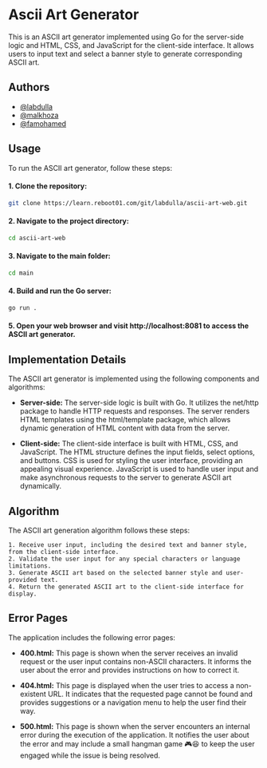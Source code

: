 
# Ascii Art Generator
This is an ASCII art generator implemented using Go for the server-side logic and HTML, CSS, and JavaScript for the client-side interface. It allows users to input text and select a banner style to generate corresponding ASCII art.


## Authors

- [@labdulla](www.https://learn.reboot01.com/git/labdulla)
- [@malkhoza](www.https://learn.reboot01.com/git/@malkhoza)
- [@famohamed]((www.https://learn.reboot01.com/git/@famohamed))




## Usage
To run the ASCII art generator, follow these steps:

#### 1. Clone the repository:
``` bash
git clone https://learn.reboot01.com/git/labdulla/ascii-art-web.git

```
#### 2. Navigate to the project directory:
``` bash
cd ascii-art-web

```
#### 3. Navigate to the main folder:
``` bash
cd main

```
#### 4. Build and run the Go server:
``` bash
go run .
```
#### 5. Open your web browser and visit http://localhost:8081 to access the ASCII art generator.

## Implementation Details
The ASCII art generator is implemented using the following components and algorithms:

* **Server-side:** The server-side logic is built with Go. It utilizes the net/http package to handle HTTP requests and responses. The server renders HTML templates using the html/template package, which allows dynamic generation of HTML content with data from the server.

* **Client-side:** The client-side interface is built with HTML, CSS, and JavaScript. The HTML structure defines the input fields, select options, and buttons. CSS is used for styling the user interface, providing an appealing visual experience. JavaScript is used to handle user input and make asynchronous requests to the server to generate ASCII art dynamically.

## Algorithm
The ASCII art generation algorithm follows these steps: 

    1. Receive user input, including the desired text and banner style, from the client-side interface.
    2. Validate the user input for any special characters or language limitations.
    3. Generate ASCII art based on the selected banner style and user-provided text.
    4. Return the generated ASCII art to the client-side interface for display.

## Error Pages
The application includes the following error pages:

* **400.html:** This page is shown when the server receives an invalid request or the user input contains non-ASCII characters. It informs the user about the error and provides instructions on how to correct it.

* **404.html:** This page is displayed when the user tries to access a non-existent URL. It indicates that the requested page cannot be found and provides suggestions or a navigation menu to help the user find their way.

* **500.html:** This page is shown when the server encounters an internal error during the execution of the application. It notifies the user about the error and may include a small hangman game 🎮😆 to keep the user engaged while the issue is being resolved.



